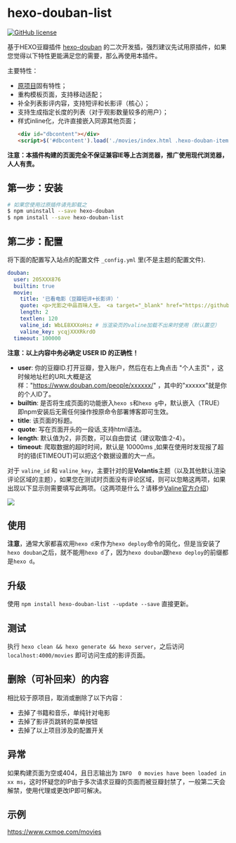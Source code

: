 # hexo-douban-list

[![GitHub license](https://img.shields.io/github/license/mythsman/hexo-douban.svg)](https://github.com/mythsman/hexo-douban/blob/master/LICENSE)

基于HEXO豆瓣插件 [hexo-douban](https://github.com/mythsman/hexo-douban) 的二次开发插，强烈建议先试用原插件，如果您觉得以下特性更能满足您的需要，那么再使用本插件。

主要特性：

- [原项目](https://github.com/mythsman/hexo-douban)固有特性；
- 重构模板页面，支持移动适配；
- 补全列表影评内容，支持短评和长影评（核心）；
- 支持生成指定长度的列表（对于观影数量较多的用户）；
- 样式inline化，允许直接嵌入同源其他页面；
  ``` html
  <div id="dbcontent"></div>
  <script>$('#dbcontent').load('./movies/index.html .hexo-douban-item:nth-child(1)');</script>
  ```

**注意：本插件构建的页面完全不保证兼容IE等上古浏览器，推广使用现代浏览器，人人有责。**

 
## 第一步：安装

``` bash
# 如果您使用过原插件请先卸载之
$ npm uninstall --save hexo-douban
$ npm install --save hexo-douban-list
```

## 第二步：配置

将下面的配置写入站点的配置文件 `_config.yml` 里(不是主题的配置文件).

``` yaml
douban:
  user: 205XXX876
  builtin: true
  movie:
    title: '已看电影（豆瓣短评+长影评）'
    quote: <p>光影之中品百味人生。 <a target="_blank" href="https://github.com/TianZonglin/hexo-douban-list">// 本页使用 hexo-douban-list 插件构建</a></p>
    length: 2
    textlen: 120
    valine_id: WbLE8XXXoHsz # 当渲染页的valine加载不出来时使用（默认置空）
    valine_key: ycqjXXXRkrdO
  timeout: 100000
```

**注意：以上内容中务必确定 USER ID 的正确性！**

- **user**: 你的豆瓣ID.打开豆瓣，登入账户，然后在右上角点击 "个人主页" ，这时候地址栏的URL大概是这样："https://www.douban.com/people/xxxxxx/" ，其中的"xxxxxx"就是你的个人ID了。
- **builtin**: 是否将生成页面的功能嵌入`hexo s`和`hexo g`中，默认嵌入（TRUE）即npm安装后无需任何操作按原命令部署博客即可生效。
- **title**: 该页面的标题。
- **quote**: 写在页面开头的一段话,支持html语法。
- **length**: 默认值为2，非页数，可以自由尝试（建议取值:2-4）。
- **timeout**: 爬取数据的超时时间，默认是 10000ms ,如果在使用时发现报了超时的错(ETIMEOUT)可以把这个数据设置的大一点。

对于 `valine_id` 和 `valine_key`，主要针对的是**Volantis**主题（以及其他默认渲染评论区域的主题），如果您在测试时页面没有评论区域，则可以忽略这两项，如果出现以下显示则需要填写此两项。（这两项是什么？请移步[Valine官方介绍](https://valine.js.org/quickstart.html#%E8%8E%B7%E5%8F%96APP-ID-%E5%92%8C-APP-Key)）

![](https://cdn.jsdelivr.net/gh/TianZonglin/tuchuang/img/20200922010453.png)


## 使用


**注意**，通常大家都喜欢用`hexo d`来作为`hexo deploy`命令的简化，但是当安装了`hexo douban`之后，就不能用`hexo d`了，因为`hexo douban`跟`hexo deploy`的前缀都是`hexo d`。

## 升级

使用 `npm install hexo-douban-list --update --save` 直接更新。

## 测试

执行 `hexo clean && hexo generate && hexo server`，之后访问 `localhost:4000/movies` 即可访问生成的影评页面。

## 删除（可补回来）的内容


相比较于原项目，取消或删除了以下内容：

- 去掉了书籍和音乐，单纯针对电影
- 去掉了影评页跳转的菜单按钮
- 去掉了以上项目涉及的配置开关



## 异常

如果构建页面为空或404，且日志输出为 `INFO  0 movies have been loaded in xx ms`，这时怀疑您的IP由于多次请求豆瓣的页面而被豆瓣封禁了，一般第二天会解禁，使用代理或更改IP即可解决。
 
## 示例

https://www.cxmoe.com/movies
